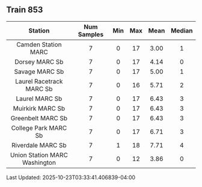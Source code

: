 ## Train 853

| Station | Num Samples | Min | Max | Mean | Median |
| :-----: | :---------: | :-: | :-: | :--: | :----: |
| Camden Station MARC | 7 | 0 | 17 | 3.00 | 1 |
| Dorsey MARC Sb | 7 | 0 | 17 | 4.14 | 0 |
| Savage MARC Sb | 7 | 0 | 17 | 5.00 | 1 |
| Laurel Racetrack MARC Sb | 7 | 0 | 16 | 5.71 | 2 |
| Laurel MARC Sb | 7 | 0 | 17 | 6.43 | 3 |
| Muirkirk MARC Sb | 7 | 0 | 17 | 6.43 | 3 |
| Greenbelt MARC Sb | 7 | 0 | 17 | 6.43 | 3 |
| College Park MARC Sb | 7 | 0 | 17 | 6.71 | 3 |
| Riverdale MARC Sb | 7 | 1 | 18 | 7.71 | 4 |
| Union Station MARC Washington | 7 | 0 | 12 | 3.86 | 0 |


Last Updated: 2025-10-23T03:33:41.406839-04:00